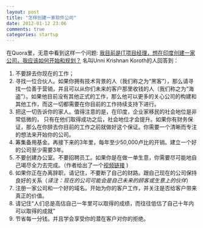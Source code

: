 ```yaml
---
layout: post
title: "怎样创建一家软件公司"
date: 2012-01-12 23:06
comments: true
categories: startup
---
```

在Quora里，无意中看到这样一个问题: [我目前是IT项目经理，想在印度创建一家公司，我应该如何开始和规划？](http://www.quora.com/I-want-to-start-a-software-company-in-India-how-shall-I-start-and-plan-that-currently-i-work-as-IT-project-manager "Question")
名叫Unni Krishnan Koroth的人回答到：

1. 不要辞去你现在的工作；
2. 寻找一位合伙人。如果你拥有技术背景的人（我们称之为“黑客”），那么请寻找一位善于营销，并且可以从你们未来的客户那里收钱的人（我们称之为“海盗”）。如果他目前没有其他正式的工作，那么他可以更多的关心公司的构建和其他工作，而这一切都需要在你目前的工作持续支持下进行。
3. 把这一切告诉你的家人。值得注意的是，在印度，企业家移民的社会地位是非常低微的， 只有在他们取得成功之后，社会地位才会提升。如果你有财务保证，那么在你辞去你目前的工作之前就做好这个保证。你需要一个清晰而专注的想法来开始你的公司。
4. 筹集备用基金。再接下来的3年里，每年至少50,000卢比的开销。建立一个好的公司至少需要3年。
5. 不要创建办公室。不要招聘员工。如果你是在做一单生意，你需要尽可能地自己竭尽全力去完成。（作者给出了一个[视频链接](http://www.youtube.com/watch?feature=player_embedded&v=7KLnXjqKL5g "Youtube link") )
6. 如果你正在办离辞职，请记住，不要断了自己的财路。跟自己现在的公司保持良好的关系（*译注：现在的公司可能会是自己未来的顾客或生意上的伙伴*）
7. 注册一家公司和一个好的域名。开始为你的客户工作，并关注是否给客户带来真正的价值。
8. 请记住“人们总是高估自己一年里可以取得的成绩，而往往低估了自己十年内可以取得的成就”
9. 节省每一分钱。并且学会享受你的潜在客户对你的拒绝。
